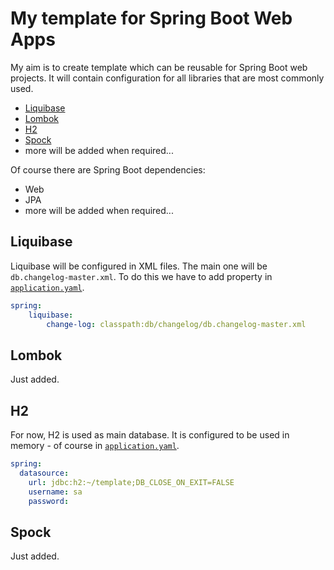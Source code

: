 # My template for Spring Boot Web Apps

My aim is to create template which can be reusable for Spring Boot web projects. 
It will contain configuration for all libraries that are most commonly used.

- [Liquibase](https://www.liquibase.org/)
- [Lombok](https://projectlombok.org/)
- [H2](https://www.h2database.com/)
- [Spock](https://spockframework.org/)
- more will be added when required...

Of course there are Spring Boot dependencies:

- Web
- JPA
- more will be added when required...

## Liquibase

Liquibase will be configured in XML files. The main one will be `db.changelog-master.xml`. To do this
we have to add property in [`application.yaml`](/src/main/resources/application.yaml).

``` yaml
spring:
    liquibase:
        change-log: classpath:db/changelog/db.changelog-master.xml
```

## Lombok

Just added.

## H2

For now, H2 is used as main database. It is configured to be used in memory - of course in
[`application.yaml`](/src/main/resources/application.yaml).

``` yaml
spring:
  datasource:
    url: jdbc:h2:~/template;DB_CLOSE_ON_EXIT=FALSE
    username: sa
    password:
```

## Spock

Just added.